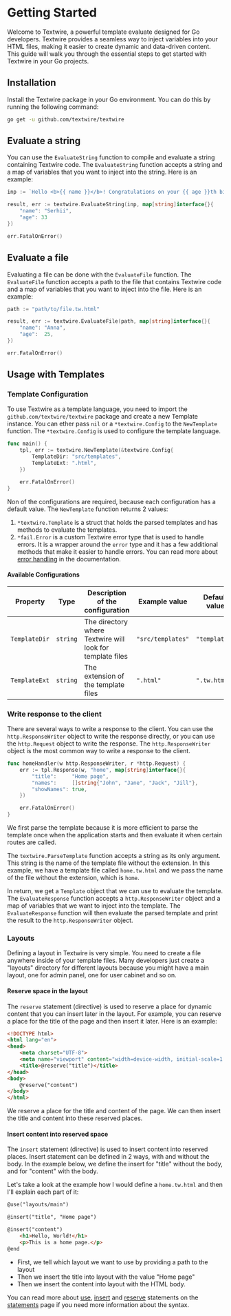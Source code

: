 # Getting Started

Welcome to Textwire, a powerful template evaluate designed for Go developers. Textwire provides a seamless way to inject variables into your HTML files, making it easier to create dynamic and data-driven content. This guide will walk you through the essential steps to get started with Textwire in your Go projects.

## Installation

Install the Textwire package in your Go environment. You can do this by running the following command:

```bash
go get -u github.com/textwire/textwire
```

## Evaluate a string

You can use the `EvaluateString` function to compile and evaluate a string containing Textwire code. The `EvaluateString` function accepts a string and a map of variables that you want to inject into the string. Here is an example:

```go
inp := `Hello <b>{{ name }}</b>! Congratulations on your {{ age }}th birthday!`

result, err := textwire.EvaluateString(inp, map[string]interface{}{
    "name": "Serhii",
    "age": 33
})

err.FatalOnError()
```

## Evaluate a file

Evaluating a file can be done with the `EvaluateFile` function. The `EvaluateFile` function accepts a path to the file that contains Textwire code and a map of variables that you want to inject into the file. Here is an example:

```go
path := "path/to/file.tw.html"

result, err := textwire.EvaluateFile(path, map[string]interface{}{
    "name": "Anna",
    "age":  25,
})

err.FatalOnError()
```

## Usage with Templates

### Template Configuration

To use Textwire as a template language, you need to import the `github.com/textwire/textwire` package and create a new Template instance. You can ether pass `nil` or a `*textwire.Config` to the `NewTemplate` function. The `*textwire.Config` is used to configure the template language.

```go
func main() {
    tpl, err := textwire.NewTemplate(&textwire.Config{
        TemplateDir: "src/templates",
        TemplateExt: ".html",
	})

    err.FatalOnError()
}
```

Non of the configurations are required, because each configuration has a default value. The `NewTemplate` function returns 2 values:

1. `*textwire.Template` is a struct that holds the parsed templates and has methods to evaluate the templates.
2. `*fail.Error` is a custom Textwire error type that is used to handle errors. It is a wrapper around the `error` type and it has a few additional methods that make it easier to handle errors. You can read more about [error handling](/1.x/error-handling) in the documentation.

#### Available Configurations

| Property      | Type     | Description of the configuration                          | Example value     | Default value |
| ------------- | -------- | --------------------------------------------------------- | ----------------- | ------------- |
| `TemplateDir` | `string` | The directory where Textwire will look for template files | `"src/templates"` | `"templates"` |
| `TemplateExt` | `string` | The extension of the template files                       | `".html"`         | `".tw.html"`  |


### Write response to the client

There are several ways to write a response to the client. You can use the `http.ResponseWriter` object to write the response directly, or you can use the `http.Request` object to write the response. The `http.ResponseWriter` object is the most common way to write a response to the client.

```go
func homeHandler(w http.ResponseWriter, r *http.Request) {
	err := tpl.Response(w, "home", map[string]interface{}{
		"title":     "Home page",
		"names":     []string{"John", "Jane", "Jack", "Jill"},
		"showNames": true,
	})

	err.FatalOnError()
}
```

We first parse the template because it is more efficient to parse the template once when the application starts and then evaluate it when certain routes are called.

The `textwire.ParseTemplate` function accepts a string as its only argument. This string is the name of the template file without the extension. In this example, we have a template file called `home.tw.html` and we pass the name of the file without the extension, which is `home`.

In return, we get a `Template` object that we can use to evaluate the template. The `EvaluateResponse` function accepts a `http.ResponseWriter` object and a map of variables that we want to inject into the template. The `EvaluateResponse` function will then evaluate the parsed template and print the result to the `http.ResponseWriter` object.

### Layouts

Defining a layout in Textwire is very simple. You need to create a file anywhere inside of your template files. Many developers just create a "layouts" directory for different layouts because you might have a main layout, one for admin panel, one for user cabinet and so on.

#### Reserve space in the layout

The `reserve` statement (directive) is used to reserve a place for dynamic content that you can insert later in the layout. For example, you can reserve a place for the title of the page and then insert it later. Here is an example:

```html
<!DOCTYPE html>
<html lang="en">
<head>
    <meta charset="UTF-8">
    <meta name="viewport" content="width=device-width, initial-scale=1.0">
    <title>@reserve("title")</title>
</head>
<body>
    @reserve("content")
</body>
</html>
```

We reserve a place for the title and content of the page. We can then insert the title and content into these reserved places.

#### Insert content into reserved space

The `insert` statement (directive) is used to insert content into reserved places. Insert statement can be defined in 2 ways, with and without the body. In the example below, we define the insert for "title" without the body, and for "content" with the body.

Let's take a look at the example how I would define a `home.tw.html` and then I'll explain each part of it:

```html
@use("layouts/main")

@insert("title", "Home page")

@insert("content")
    <h1>Hello, World!</h1>
    <p>This is a home page.</p>
@end
```

- First, we tell which layout we want to use by providing a path to the layout
- Then we insert the title into layout with the value "Home page"
- Then we insert the content into layout with the HTML body.

You can read more about [use](/1.x/language-elements#use-statement), [insert](/1.x/language-elements#insert-statement) and [reserve](/1.x/language-elements#reserve-statement) statements on the [statements](/1.x/language-elements#statements) page if you need more information about the syntax.